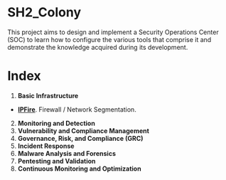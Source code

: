 # SH2_Colony
This project aims to design and implement a Security Operations Center (SOC) to learn how to configure the various tools that comprise it and demonstrate the knowledge acquired during its development.

# Index
1. **Basic Infrastructure**
- **[IPFire](/01_Basic_Infrastructure/IPFire.md)**. Firewall / Network Segmentation.
2. **Monitoring and Detection**
3. **Vulnerability and Compliance Management**
4. **Governance, Risk, and Compliance (GRC)**
5. **Incident Response**
6. **Malware Analysis and Forensics**
7. **Pentesting and Validation**
8. **Continuous Monitoring and Optimization**
